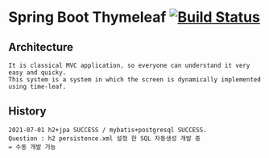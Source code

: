 # Spring Boot Thymeleaf [![Build Status](https://travis-ci.com/buttasam/cms-boot.svg?token=XnPX8at6Nczst9oxaW5N&branch=master)](https://travis-ci.com/buttasam/cms-boot)


## Architecture

```
It is classical MVC application, so everyone can understand it very easy and quicky.
This system is a system in which the screen is dynamically implemented using time-leaf.
```



## History

```
2021-07-01 h2+jpa SUCCESS / mybatis+postgresql SUCCESS. 
Question : h2 persistence.xml 설정 한 SQL 자동생성 개발 중 
= 수동 개발 가능
```



